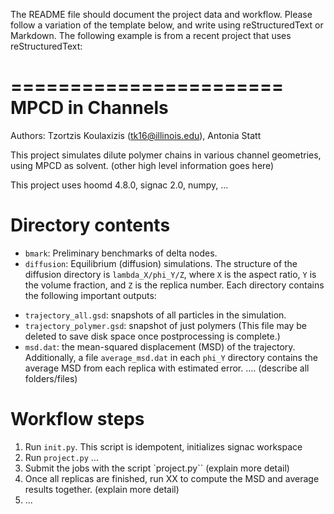 The README file should document the project data and workflow. Please follow a variation of
the template below, and write using reStructuredText or Markdown. The following example is from a recent project that uses reStructuredText:

=======================
MPCD in Channels
=======================
Authors: Tzortzis Koulaxizis (tk16@illinois.edu), Antonia Statt

This project simulates dilute polymer chains in various channel geometries, using MPCD as solvent. 
(other high level information goes here) 

This project uses hoomd 4.8.0, signac 2.0, numpy, ... 

Directory contents
==================
* ``bmark``: Preliminary benchmarks of delta nodes.
* ``diffusion``: Equilibrium (diffusion) simulations.
The structure of the diffusion directory is ``lambda_X/phi_Y/Z``,
where ``X`` is the aspect ratio, ``Y`` is the volume fraction, and
``Z`` is the replica number. Each directory contains the following
important outputs:
- ``trajectory_all.gsd``: snapshots of all particles in the simulation.
- ``trajectory_polymer.gsd``: snapshot of just polymers  (This file may be deleted to save disk
space once postprocessing is complete.)
- ``msd.dat``: the mean-squared displacement (MSD) of the trajectory.
Additionally, a file ``average_msd.dat`` in each ``phi_Y`` directory contains
the average MSD from each replica with estimated error.
.... 
(describe all folders/files) 


Workflow steps
==============
1. Run ``init.py``. This script is idempotent, initializes signac workspace 
2. Run ``project.py`` ...
3. Submit the jobs with the script `project.py`` (explain more detail)
4.  Once all replicas are finished, run XX to compute
the MSD and average results together. (explain more detail)
5. ... 
